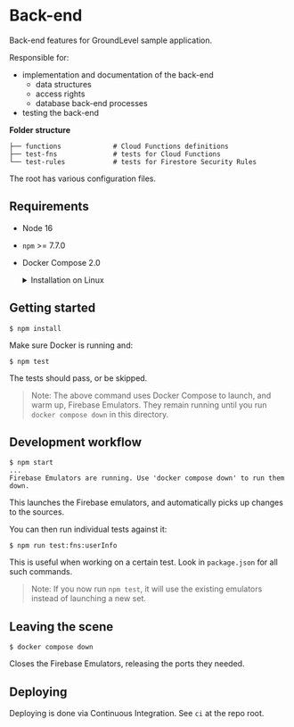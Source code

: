 # Back-end

Back-end features for GroundLevel sample application.

Responsible for:

- implementation and documentation of the back-end
   - data structures
   - access rights
   - database back-end processes 
- testing the back-end

<!-- disabled: not going to proxy logging??
   - proxying to Cloud Logging (ops)
-->

**Folder structure**

```
├── functions             # Cloud Functions definitions
├── test-fns              # tests for Cloud Functions
└── test-rules            # tests for Firestore Security Rules
```

The root has various configuration files.

## Requirements

- Node 16
- `npm` >= 7.7.0
- Docker Compose 2.0

	<details><summary>Installation on Linux</summary>
   DC 2.0 comes with Docker Desktop for Windows and Mac. The Linux version
   needs to be separately installed, for now.
   
   - [Compose v2 Release Candidate](https://docs.docker.com/compose/cli-command/) (Docker docs)
   - [Install on Linux](https://docs.docker.com/compose/install/#install-compose-on-linux-systems)
	</details>
	
<!-- 
developed with:
- macOS 12.3
- node 17.9
- npm 8.5

- Docker Desktop 4.7.1 with: 2 CPU cores, 2 GB RAM, 512 MB swap
   - experimental > Enable VirtioFS
-->


## Getting started

```
$ npm install
```

Make sure Docker is running and:

```
$ npm test
```

The tests should pass, or be skipped.

>Note: The above command uses Docker Compose to launch, and warm up, Firebase Emulators. They remain running until you run `docker compose down` in this directory.


## Development workflow

```
$ npm start
...
Firebase Emulators are running. Use 'docker compose down' to run them down.

```

This launches the Firebase emulators, and automatically picks up changes to the sources.

You can then run individual tests against it:

```
$ npm run test:fns:userInfo
```

This is useful when working on a certain test. Look in `package.json` for all such commands.

>Note: If you now run `npm test`, it will use the existing emulators instead of launching a new set.


## Leaving the scene

```
$ docker compose down
```

Closes the Firebase Emulators, releasing the ports they needed.

<!-- remove: not so any more
Do this eg. when switching between backend and front-end work. Also `../app` uses Docker Compose and some of the ports overlap.
-->

## Deploying

Deploying is done via Continuous Integration. See `ci` at the repo root.
